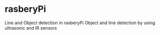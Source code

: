 # rasberyPi
Line and Object detection in rasberyPi
Object and line detection by using ultrasonic and IR sensors

